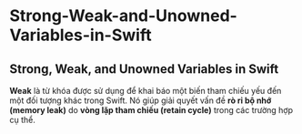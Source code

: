 # Strong-Weak-and-Unowned-Variables-in-Swift
## Strong, Weak, and Unowned Variables in Swift

**Weak** là từ khóa được sử dụng để khai báo một biến tham chiếu yếu đến một đối tượng khác trong Swift. Nó giúp giải quyết vấn đề **rò rỉ bộ nhớ (memory leak)** do **vòng lặp tham chiếu (retain cycle)** trong các trường hợp cụ thể.<br><br>
